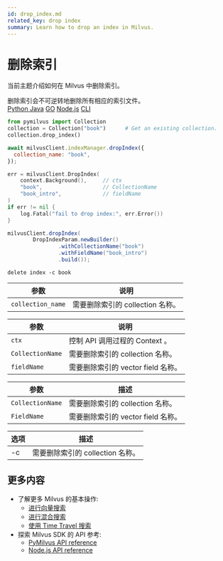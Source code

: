 ```yaml
---
id: drop_index.md
related_key: drop index
summary: Learn how to drop an index in Milvus.
---
```


# 删除索引



当前主题介绍如何在 Milvus 中删除索引。

<div class="alert caution">
删除索引会不可逆转地删除所有相应的索引文件。
</div>

<div class="multipleCode">
  <a href="?python">Python </a>
  <a href="?java">Java</a>
  <a href="?go">GO</a>
  <a href="?javascript">Node.js</a>
  <a href="?shell">CLI</a>
</div>


```python
from pymilvus import Collection
collection = Collection("book")      # Get an existing collection.
collection.drop_index()
```

```javascript
await milvusClient.indexManager.dropIndex({
  collection_name: "book",
});
```

```go
err = milvusClient.DropIndex(
    context.Background(),     // ctx
    "book",                   // CollectionName
    "book_intro",             // fieldName
)
if err != nil {
    log.Fatal("fail to drop index:", err.Error())
}
```

```java
milvusClient.dropIndex(
        DropIndexParam.newBuilder()
                .withCollectionName("book")
                .withFieldName("book_intro")
                .build());
```

```shell
delete index -c book
```


<table class="language-javascript">
	<thead>
        <tr>
            <th>参数</th>
            <th>说明</th>
        </tr>
	</thead>
	<tbody>
        <tr>
            <td><code>collection_name</code></td>
            <td>需要删除索引的 collection 名称。</td>
        </tr>
	</tbody>
</table>

<table class="language-go">
	<thead>
        <tr>
            <th>参数</th>
            <th>说明</th>
        </tr>
	</thead>
	<tbody>
        <tr>
            <td><code>ctx</code></td>
            <td>控制 API 调用过程的 Context 。</td>
        </tr>
        <tr>
            <td><code>CollectionName</code></td>
            <td>需要删除索引的 collection 名称。</td>
        </tr>
        <tr>
            <td><code>fieldName</code></td>
            <td>需要删除索引的 vector field 名称。</td>
        </tr>
    </tbody>
</table>

<table class="language-java">
	<thead>
        <tr>
            <th>参数</th>
            <th>描述</th>
        </tr>
	</thead>
	<tbody>
        <tr>
            <td><code>CollectionName</code></td>
            <td>需要删除索引的 collection 名称。</td>
        </tr>
        <tr>
            <td><code>FieldName</code></td>
            <td>需要删除索引的 vector field 名称。</td>
        </tr>
    </tbody>
</table>

<table class="language-shell">
    <thead>
        <tr>
            <th>选项</th>
            <th>描述</th>
        </tr>
    </thead>
    <tbody>
        <tr>
            <td>-c</td>
            <td>需要删除索引的 collection 名称。</td>
        </tr>
    </tbody>
</table>


## 更多内容

- 了解更多 Milvus 的基本操作:
  - [进行向量搜索](search.md)
  - [进行混合搜索](hybridsearch.md)
  - [使用 Time Travel 搜索](timetravel.md)
- 探索 Milvus SDK 的 API 参考:
  - [PyMilvus API reference](/api-reference/pymilvus/v2.0.2/tutorial.html)
  - [Node.js API reference](/api-reference/node/v2.0.1/tutorial.html)


